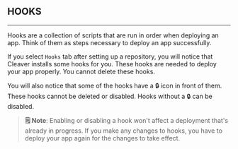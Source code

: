 ## HOOKS
---

Hooks are a collection of scripts that are run in order when deploying an app. Think of them as steps necessary to deploy an app successfully.

If you select `Hooks` tab after setting up a repository, you will notice that Cleaver installs some hooks for you. These hooks are needed to deploy your app properly. You cannot delete these hooks. 

You will also notice that some of the hooks have a 🔒 icon in front of them. These hooks cannot be deleted or disabled. Hooks without a 🔒 can be disabled.

> **🗒 Note**: Enabling or disabling a hook won't affect a deployment that's already in progress. If you make any changes to hooks, you have to deploy your app again for the changes to take effect.
